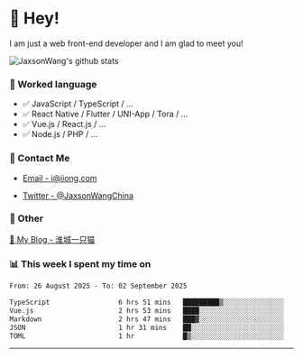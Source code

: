 # 👋 Hey!

I am just a web front-end developer and I am glad to meet you!

![JaxsonWang's github stats](https://github-readme-stats.vercel.app/api?username=JaxsonWang&&show_icons=true&&title_color=1abc9c&&icon_color=1abc9c)


### 📝 Worked language

- ✅ JavaScript / TypeScript / ...
- ✅ React Native / Flutter / UNI-App / Tora / ...
- ✅ Vue.js / React.js / ...
- ✅ Node.js / PHP / ...

### 📮 Contact Me

- [Email - i@iiong.com](mailto:i@iiong.com)

- [Twitter - @JaxsonWangChina](https://twitter.com/JaxsonWangChina)

### 🤪 Other

[📌 My Blog - 淮城一只猫](https://iiong.com)

### 📊 This week I spent my time on

<!--START_SECTION:waka-->

```txt
From: 26 August 2025 - To: 02 September 2025

TypeScript                 6 hrs 51 mins   █████████▒░░░░░░░░░░░░░░░   36.78 %
Vue.js                     2 hrs 53 mins   ████░░░░░░░░░░░░░░░░░░░░░   15.47 %
Markdown                   2 hrs 47 mins   ███▓░░░░░░░░░░░░░░░░░░░░░   14.97 %
JSON                       1 hr 31 mins    ██░░░░░░░░░░░░░░░░░░░░░░░   08.22 %
TOML                       1 hr            █▒░░░░░░░░░░░░░░░░░░░░░░░   05.43 %
```

<!--END_SECTION:waka-->

---
